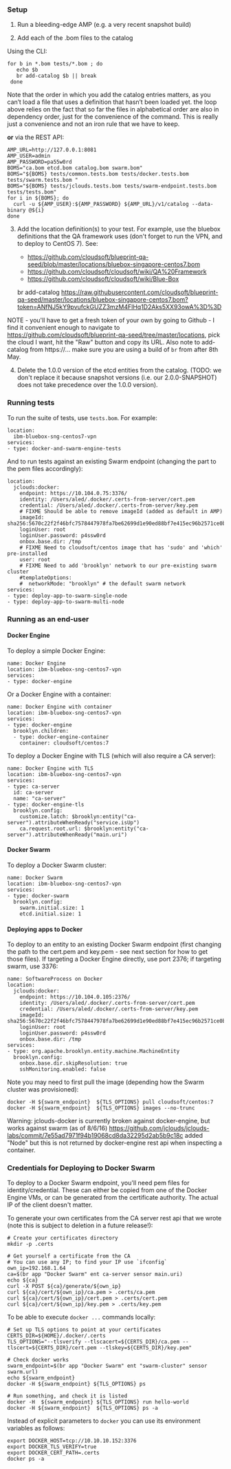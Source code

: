 ### Setup

1. Run a bleeding-edge AMP (e.g. a very recent snapshot build)

2. Add each of the .bom files to the catalog 

Using the CLI:

    for b in *.bom tests/*.bom ; do 
       echo $b
       br add-catalog $b || break
     done

Note that the order in which you add the catalog entries matters, as you can’t load a file that uses a definition
that hasn’t been loaded yet.  the loop above relies on the fact that so far the files in alphabetical order are also
in dependency order, just for the convenience of the command. This is really just a convenience and
not an iron rule that we have to keep.  
 
**or** via the REST API:

    AMP_URL=http://127.0.0.1:8081
    AMP_USER=admin
    AMP_PASSWORD=pa55w0rd
    BOMS="ca.bom etcd.bom catalog.bom swarm.bom"
    BOMS="${BOMS} tests/common.tests.bom tests/docker.tests.bom tests/swarm.tests.bom "
    BOMS="${BOMS} tests/jclouds.tests.bom tests/swarm-endpoint.tests.bom tests/tests.bom"
    for i in ${BOMS}; do
      curl -u ${AMP_USER}:${AMP_PASSWORD} ${AMP_URL}/v1/catalog --data-binary @${i}
    done


3. Add the location definition(s) to your test. For example, use the bluebox definitions
   that the QA framework uses (don't forget to run the VPN, and to deploy to CentOS 7).
   See:
   
   - https://github.com/cloudsoft/blueprint-qa-seed/blob/master/locations/bluebox-singapore-centos7.bom
   - https://github.com/cloudsoft/cloudsoft/wiki/QA%20Framework
   - https://github.com/cloudsoft/cloudsoft/wiki/Blue-Box

    br add-catalog https://raw.githubusercontent.com/cloudsoft/blueprint-qa-seed/master/locations/bluebox-singapore-centos7.bom?token=ANfNJ5kY9pvufckGUZZ3mzM4FlHq1D2Aks5XX93owA%3D%3D

NOTE - you'll have to get a fresh token of your own by going to Github - I find it convenient enough to 
navigate to https://github.com/cloudsoft/blueprint-qa-seed/tree/master/locations, pick the cloud I want, hit the
"Raw" button and copy its URL.  Also note to add-catalog from https://... make sure you are using a build of `br` from 
after 8th May.

4. Delete the 1.0.0 version of the etcd entities from the catalog.
   (TODO: we don't replace it because snapshot versions (i.e. our 2.0.0-SNAPSHOT) does not take
   precedence over the 1.0.0 version).


### Running tests

To run the suite of tests, use `tests.bom`. For example:

    location:
      ibm-bluebox-sng-centos7-vpn
    services:
    - type: docker-and-swarm-engine-tests

And to run tests against an existing Swarm endpoint (changing the part to the pem files accordingly):

    location:
      jclouds:docker:
        endpoint: https://10.104.0.75:3376/
        identity: /Users/aled/.docker/.certs-from-server/cert.pem
        credential: /Users/aled/.docker/.certs-from-server/key.pem
        # FIXME Should be able to remove imageId (added as default in AMP)
        imageId: sha256:5670c22f2f46bfc7578447978fa7be62699d1e90ed88bf7e415ec96b2571ce0b
        loginUser: root
        loginUser.password: p4ssw0rd
        onbox.base.dir: /tmp
        # FIXME Need to cloudsoft/centos image that has 'sudo' and 'which' pre-installed
        user: root
        # FIXME Need to add 'brooklyn' network to our pre-existing swarm cluster
        #templateOptions:
        #  networkMode: "brooklyn" # the default swarm network
    services:
    - type: deploy-app-to-swarm-single-node
    - type: deploy-app-to-swarm-multi-node
    

### Running as an end-user

#### Docker Engine

To deploy a simple Docker Engine:

    name: Docker Engine
    location: ibm-bluebox-sng-centos7-vpn
    services:
    - type: docker-engine

Or a Docker Engine with a container:

    name: Docker Engine with container
    location: ibm-bluebox-sng-centos7-vpn
    services:
    - type: docker-engine
      brooklyn.children:
      - type: docker-engine-container
        container: cloudsoft/centos:7


To deploy a Docker Engine with TLS (which will also require a CA server):

    name: Docker Engine with TLS
    location: ibm-bluebox-sng-centos7-vpn
    services:
    - type: ca-server
      id: ca-server
      name: "ca-server"
    - type: docker-engine-tls
      brooklyn.config:
        customize.latch: $brooklyn:entity("ca-server").attributeWhenReady("service.isUp")
        ca.request.root.url: $brooklyn:entity("ca-server").attributeWhenReady("main.uri")


#### Docker Swarm

To deploy a Docker Swarm cluster:

    name: Docker Swarm
    location: ibm-bluebox-sng-centos7-vpn
    services:
    - type: docker-swarm
      brooklyn.config:
        swarm.initial.size: 1
        etcd.initial.size: 1


#### Deploying apps to Docker

To deploy to an entity to an existing Docker Swarm endpoint (first changing the path to the
cert.pem and key.pem - see next section for how to get those files). If targeting a Docker 
Engine directly, use port 2376; if targeting swarm, use 3376:

    name: SoftwareProcess on Docker
    location:
      jclouds:docker:
        endpoint: https://10.104.0.105:2376/
        identity: /Users/aled/.docker/.certs-from-server/cert.pem
        credential: /Users/aled/.docker/.certs-from-server/key.pem
        imageId: sha256:5670c22f2f46bfc7578447978fa7be62699d1e90ed88bf7e415ec96b2571ce0b
        loginUser: root
        loginUser.password: p4ssw0rd
        onbox.base.dir: /tmp
    services:
    - type: org.apache.brooklyn.entity.machine.MachineEntity
      brooklyn.config:
        onbox.base.dir.skipResolution: true
        sshMonitoring.enabled: false

Note you may need to first pull the image (depending how the Swarm cluster was provisioned):

    docker -H ${swarm_endpoint}  ${TLS_OPTIONS} pull cloudsoft/centos:7
    docker -H ${swarm_endpoint}  ${TLS_OPTIONS} images --no-trunc

Warning: jclouds-docker is currently broken against docker-engine, but works against swarm (as of 8/6/16)
https://github.com/jclouds/jclouds-labs/commit/7e55ad7971f94b19068cd8da32295d2ab5b9c18c
added "Node" but this is not returned by docker-engine rest api when inspecting a container.


### Credentials for Deploying to Docker Swarm

To deploy to a Docker Swarm endpoint, you'll need pem files for identity/credential. These can
either be copied from one of the Docker Engine VMs, or can be generated from the certificate 
authority. The actual IP of the client doesn't matter. 

To generate your own certificates from the CA server rest api that we wrote (note this is subject
to deletion in a future release!):

    # Create your certificates directory
    mkdir -p .certs

    # Get yourself a certificate from the CA
    # You can use any IP; to find your IP use `ifconfig`
    own_ip=192.168.1.64
    ca=$(br app "Docker Swarm" ent ca-server sensor main.uri)
    echo ${ca}
    curl -X POST ${ca}/generate/${own_ip}
    curl ${ca}/cert/${own_ip}/ca.pem > .certs/ca.pem
    curl ${ca}/cert/${own_ip}/cert.pem > .certs/cert.pem
    curl ${ca}/cert/${own_ip}/key.pem > .certs/key.pem

To be able to execute `docker ...` commands locally:

    # Set up TLS options to point at your certificates
    CERTS_DIR=${HOME}/.docker/.certs
    TLS_OPTIONS="--tlsverify --tlscacert=${CERTS_DIR}/ca.pem --tlscert=${CERTS_DIR}/cert.pem --tlskey=${CERTS_DIR}/key.pem"

    # Check docker works
    swarm_endpoint=$(br app "Docker Swarm" ent "swarm-cluster" sensor swarm.url)
    echo ${swarm_endpoint}
    docker -H ${swarm_endpoint} ${TLS_OPTIONS} ps

    # Run something, and check it is listed
    docker -H  ${swarm_endpoint} ${TLS_OPTIONS} run hello-world
    docker -H ${swarm_endpoint}  ${TLS_OPTIONS} ps -a

Instead of explicit parameters to `docker` you can use its environment variables as follows:

    export DOCKER_HOST=tcp://10.10.10.152:3376
    export DOCKER_TLS_VERIFY=true
    export DOCKER_CERT_PATH=.certs
    docker ps -a
